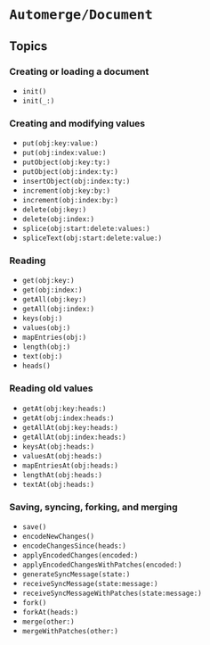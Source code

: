 # ``Automerge/Document``

## Topics

### Creating or loading a document
- ``init()``
- ``init(_:)``

### Creating and modifying values
- ``put(obj:key:value:)``
- ``put(obj:index:value:)``
- ``putObject(obj:key:ty:)``
- ``putObject(obj:index:ty:)``
- ``insertObject(obj:index:ty:)``
- ``increment(obj:key:by:)``
- ``increment(obj:index:by:)``
- ``delete(obj:key:)`` 
- ``delete(obj:index:)``
- ``splice(obj:start:delete:values:)``
- ``spliceText(obj:start:delete:value:)``

### Reading 
- ``get(obj:key:)``
- ``get(obj:index:)``
- ``getAll(obj:key:)``
- ``getAll(obj:index:)``
- ``keys(obj:)``
- ``values(obj:)``
- ``mapEntries(obj:)``
- ``length(obj:)``
- ``text(obj:)``
- ``heads()``

### Reading old values

- ``getAt(obj:key:heads:)``
- ``getAt(obj:index:heads:)``
- ``getAllAt(obj:key:heads:)``
- ``getAllAt(obj:index:heads:)``
- ``keysAt(obj:heads:)``
- ``valuesAt(obj:heads:)``
- ``mapEntriesAt(obj:heads:)``
- ``lengthAt(obj:heads:)``
- ``textAt(obj:heads:)``

### Saving, syncing, forking, and merging

- ``save()``
- ``encodeNewChanges()``
- ``encodeChangesSince(heads:)``
- ``applyEncodedChanges(encoded:)``
- ``applyEncodedChangesWithPatches(encoded:)``
- ``generateSyncMessage(state:)``
- ``receiveSyncMessage(state:message:)``
- ``receiveSyncMessageWithPatches(state:message:)``
- ``fork()``
- ``forkAt(heads:)``
- ``merge(other:)``
- ``mergeWithPatches(other:)``
